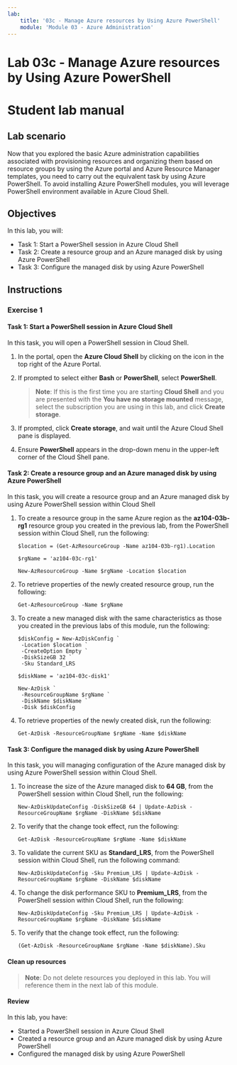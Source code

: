 ```yaml
---
lab:
    title: '03c - Manage Azure resources by Using Azure PowerShell'
    module: 'Module 03 - Azure Administration'
---
```


# Lab 03c - Manage Azure resources by Using Azure PowerShell
# Student lab manual

## Lab scenario

Now that you explored the basic Azure administration capabilities associated with provisioning resources and organizing them based on resource groups by using the Azure portal and Azure Resource Manager templates, you need to carry out the equivalent task by using Azure PowerShell. To avoid installing Azure PowerShell modules, you will leverage PowerShell environment available in Azure Cloud Shell.

## Objectives

In this lab, you will:

+ Task 1: Start a PowerShell session in Azure Cloud Shell
+ Task 2: Create a resource group and an Azure managed disk by using Azure PowerShell
+ Task 3: Configure the managed disk by using Azure PowerShell

## Instructions

### Exercise 1

#### Task 1: Start a PowerShell session in Azure Cloud Shell

In this task, you will open a PowerShell session in Cloud Shell. 

1. In the portal, open the **Azure Cloud Shell** by clicking on the icon in the top right of the Azure Portal.

1. If prompted to select either **Bash** or **PowerShell**, select **PowerShell**. 

    >**Note**: If this is the first time you are starting **Cloud Shell** and you are presented with the **You have no storage mounted** message, select the subscription you are using in this lab, and click **Create storage**. 

1. If prompted, click **Create storage**, and wait until the Azure Cloud Shell pane is displayed. 

1. Ensure **PowerShell** appears in the drop-down menu in the upper-left corner of the Cloud Shell pane.

#### Task 2: Create a resource group and an Azure managed disk by using Azure PowerShell

In this task, you will create a resource group and an Azure managed disk by using Azure PowerShell session within Cloud Shell

1. To create a resource group in the same Azure region as the **az104-03b-rg1** resource group you created in the previous lab, from the PowerShell session within Cloud Shell, run the following:

   ```pwsh
   $location = (Get-AzResourceGroup -Name az104-03b-rg1).Location

   $rgName = 'az104-03c-rg1'

   New-AzResourceGroup -Name $rgName -Location $location
   ```
1. To retrieve properties of the newly created resource group, run the following:

   ```pwsh
   Get-AzResourceGroup -Name $rgName
   ```
1. To create a new managed disk with the same characteristics as those you created in the previous labs of this module, run the following:

   ```pwsh
   $diskConfig = New-AzDiskConfig `
    -Location $location `
    -CreateOption Empty `
    -DiskSizeGB 32 `
    -Sku Standard_LRS

   $diskName = 'az104-03c-disk1'

   New-AzDisk `
    -ResourceGroupName $rgName `
    -DiskName $diskName `
    -Disk $diskConfig
   ```

1. To retrieve properties of the newly created disk, run the following:

   ```pwsh
   Get-AzDisk -ResourceGroupName $rgName -Name $diskName
   ```

#### Task 3: Configure the managed disk by using Azure PowerShell

In this task, you will managing configuration of the Azure managed disk by using Azure PowerShell session within Cloud Shell. 

1. To increase the size of the Azure managed disk to **64 GB**, from the PowerShell session within Cloud Shell, run the following:

   ```pwsh
   New-AzDiskUpdateConfig -DiskSizeGB 64 | Update-AzDisk -ResourceGroupName $rgName -DiskName $diskName
   ```

1. To verify that the change took effect, run the following:

   ```pwsh
   Get-AzDisk -ResourceGroupName $rgName -Name $diskName
   ```

1. To validate the current SKU as **Standard_LRS**, from the PowerShell session within Cloud Shell, run the following command:

   ```pwsh
   New-AzDiskUpdateConfig -Sku Premium_LRS | Update-AzDisk -ResourceGroupName $rgName -DiskName $diskName
   ```

1. To change the disk performance SKU to **Premium_LRS**, from the PowerShell session within Cloud Shell, run the following:

   ```pwsh
   New-AzDiskUpdateConfig -Sku Premium_LRS | Update-AzDisk -ResourceGroupName $rgName -DiskName $diskName
   ```

1. To verify that the change took effect, run the following:

   ```pwsh
   (Get-AzDisk -ResourceGroupName $rgName -Name $diskName).Sku
   ```

#### Clean up resources

   >**Note**: Do not delete resources you deployed in this lab. You will reference them in the next lab of this module.

#### Review

In this lab, you have:

- Started a PowerShell session in Azure Cloud Shell
- Created a resource group and an Azure managed disk by using Azure PowerShell
- Configured the managed disk by using Azure PowerShell
